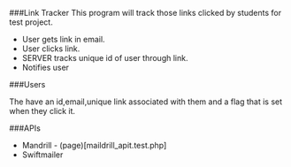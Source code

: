 ###Link Tracker
This program will track those links clicked by students for test project.

+ User gets link in email.
+ User clicks link.
+ SERVER tracks unique id of user through link.
+ Notifies user

###Users

The have an id,email,unique link associated with them and a flag that is set when they click it.

###APIs

+ Mandrill - (page)[maildrill_apit.test.php]
+ Swiftmailer